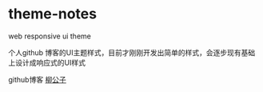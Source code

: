 theme-notes
===========

web responsive ui theme

个人github 博客的UI主题样式，目前才刚刚开发出简单的样式，会逐步现有基础上设计成响应式的UI样式


github博客 <a href="http://huliuqing.github.io">柳公子</a>
